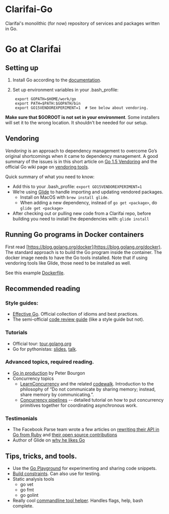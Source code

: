 # Clarifai-Go

Clarifai's monolithic (for now) repository of services and packages written in Go.

# Go at Clarifai

## Setting up

1. Install Go according to the [documentation](https://golang.org/doc/install).
1. Set up environment variables in your .bash\_profile:

        export GOPATH=$HOME/work/go
        export PATH=$PATH:$GOPATH/bin
        export GO15VENDOREXPERIMENT=1  # See below about vendoring.

__Make sure that $GOROOT is not set in your environment__. Some installers will set it to the wrong
location.  It shouldn't be needed for our setup.


## Vendoring

_Vendoring_ is an approach to dependency management to overcome Go’s original shortcomings when it
came to dependency management.  A good summary of the issues is in this short article on 
[Go 1.5 Vendoring](http://engineeredweb.com/blog/2015/go-1.5-vendor-handling/) and the official
Go wiki page on [vendoring tools](https://github.com/golang/go/wiki/PackageManagementTools).

Quick summary of what you need to know:

* Add this to your .bash\_profile: `export GO15VENDOREXPERIMENT=1`
* We’re using [Glide](https://github.com/Masterminds/glide) to handle importing and updating
vendored packages.
  * Install on MacOS with `brew install glide`.
  * When adding a new dependency, instead of `go get <package>`, do `glide get <package>`
* After checking out or pulling new code from a Clarifai repo, before building you need to install
the dependencies with:
`glide install`

## Running Go programs in Docker containers

First read [https://blog.golang.org/docker](https://blog.golang.org/docker).
The standard approach is to build the Go program inside the container.  The docker image
needs to have the Go tools installed.  Note that if using vendoring tools like Glide, those
need to be installed as well.

See this example
[Dockerfile](https://github.com/Clarifai/clarifai-go/blob/master/apinext/Dockerfile).


## Recommended reading

### Style guides:
* [Effective Go](https://golang.org/doc/effective_go.html).
  Official collection of idioms and best practices.
* The semi-official [code review guide](https://github.com/golang/go/wiki/CodeReviewComments)
  (like a style guide but not).

### Tutorials
* Official tour: [tour.golang.org](https://tour.golang.org)
* Go for pythonistas:  [slides](https://talks.golang.org/2013/go4python.slide#1),
  [talk](https://www.youtube.com/watch?v=elu0VpLzJL8).

### Advanced topics, required reading.
* [Go in production](http://peter.bourgon.org/go-in-production/) by Peter Bourgon
* Concurrency topics
   * [LearnConcurrency](https://github.com/golang/go/wiki/LearnConcurrency) and the related 
[codewalk](https://golang.org/doc/codewalk/sharemem/).
  Introduction to the philosophy of “Do not communicate by sharing memory; instead, share memory by communicating.”.
   * [Concurrency pipelines](http://blog.golang.org/pipelines) -- detailed tutorial on how to put
concurrency primitives together for coordinating asynchronous work.

### Testimonials
*  The Facebook Parse team wrote a few articles on
[rewriting their API in Go from Ruby](http://blog.parse.com/learn/how-we-moved-our-api-from-ruby-to-go-and-saved-our-sanity/) and
[their open source contributions](http://blog.parse.com/learn/parse-loves-go/)
* Author of Glide on [why he likes Go](http://engineeredweb.com//blog/2013/why-go-excellent-programming-language/)

## Tips, tricks, and tools.

* Use the [Go Playground](https://play.golang.org/) for experimenting and sharing code snippets.
* [Build constraints](https://golang.org/pkg/go/build/#pkg-overview). Can also use for testing.
* Static analysis tools
    * go vet
    * go fmt
    * go golint
* Really cool [commandline tool helper](https://github.com/codegangsta/cli). Handles flags, help, bash complete.
